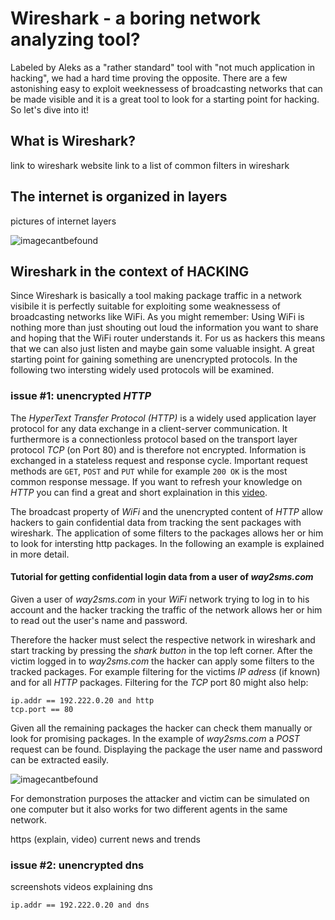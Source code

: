 # Wireshark - a boring network analyzing tool?

Labeled by Aleks as a "rather standard" tool with "not much application in hacking", we had a hard time proving the opposite. There are a few astonishing easy to exploit weeknessess of broadcasting networks that can be made visible and it is a great tool to look for a starting point for hacking. So let's dive into it!

## What is Wireshark?
link to wireshark website
link to a list of common filters in wireshark


## The internet is organized in layers
pictures of internet layers

![imagecantbefound](https://github.com/sbleh/wireshark_presentation/blob/master/layersWirehark.JPG?raw=true)



## Wireshark in the context of HACKING
Since Wireshark is basically a tool making package traffic in a network visibile it is perfectly suitable for exploiting some weaknessess of broadcasting networks like WiFi. As you might remember: Using WiFi is nothing more than just shouting out loud the information you want to share and hoping that the WiFi router understands it. For us as hackers this means that we can also just listen and maybe gain some valuable insight. A great starting point for gaining something are unencrypted protocols. In the following two intersting widely used protocols will be examined.

### issue #1: unencrypted *HTTP*
The *HyperText Transfer Protocol (HTTP)* is a widely used application layer protocol for any data exchange in a client-server communication. It furthermore is a connectionless protocol based on the transport layer protocol *TCP* (on Port 80) and is therefore not encrypted. Information is exchanged in a stateless request and response cycle. Important request methods are `GET`, `POST` and `PUT` while for example `200 OK` is the most common response message. If you want to refresh your knowledge on *HTTP* you can find a great and short explaination in this [video](https://www.youtube.com/watch?v=eesqK59rhGA).

The broadcast property of *WiFi* and the unencrypted content of *HTTP* allow hackers to gain confidential data from tracking the sent packages with wireshark. The application of some filters to the packages allows her or him to look for intersting http packages. In the following an example is explained in more detail.

#### Tutorial for getting confidential login data from a user of *way2sms.com*

Given a user of *way2sms.com* in your *WiFi* network trying to log in to his account and the hacker tracking the traffic of the network allows her or him to read out the user's name and password.

Therefore the hacker must select the respective network in wireshark and start tracking by pressing the *shark button* in the top left corner. After the victim logged in to *way2sms.com* the hacker can apply some filters to the tracked packages. For example filtering for the victims *IP adress* (if known) and for all *HTTP* packages. Filtering for the *TCP* port 80 might also help:

```
ip.addr == 192.222.0.20 and http
tcp.port == 80
```

Given all the remaining packages the hacker can check them manually or look for promising packages. In the example of *way2sms.com* a *POST* request can be found. Displaying the package the user name and password can be extracted easily. 

![imagecantbefound](https://github.com/sbleh/wireshark_presentation/blob/master/httpPOST.JPG?raw=true)

For demonstration purposes the attacker and victim can be simulated on one computer but it also works for two different agents in the same network.


https (explain, video)
current news and trends


### issue #2: unencrypted dns
screenshots
videos explaining dns

```
ip.addr == 192.222.0.20 and dns
```







